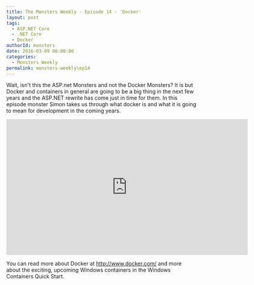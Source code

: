 ```yaml
---
title: The Monsters Weekly - Episode 14 - 'Docker'
layout: post
tags: 
  - ASP.NET Core
  - .NET Core
  - Docker
authorId: monsters
date: 2016-03-09 06:00:00
categories:
  - Monsters Weekly
permalink: monsters-weekly\ep14
---
```


Wait, isn't this the ASP.net Monsters and not the Docker Monsters? It is but Docker and containers in general are going to be a big thing in the next few years and the ASP.NET rewrite has come just in time for them. In this episode monster Simon takes us through what docker is and what it is going to mean for development in the coming years. 
<!-- more -->

<iframe src="https://channel9.msdn.com/Series/aspnetmonsters/Episode-14-Docker/player" width="640" height="360" allowFullScreen frameBorder="0"></iframe>


You can read more about Docker at http://www.docker.com/  and more about the exciting, upcoming Windows containers in the Windows Containers Quick Start.

